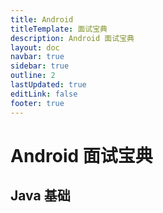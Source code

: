 ```yaml
---
title: Android
titleTemplate: 面试宝典
description: Android 面试宝典
layout: doc
navbar: true
sidebar: true
outline: 2
lastUpdated: true
editLink: false
footer: true
---
```


# Android 面试宝典

## Java 基础
